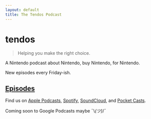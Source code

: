 ```yaml
---
layout: default
title: The Tendos Podcast
---
```


# tendos

>Helping you make the right choice.

A Nintendo podcast about Nintendo, buy Nintendo, for Nintendo.

New episodes every Friday-ish. 

## [Episodes](/tendos/episodes)

Find us on [Apple Podcasts](https://podcasts.apple.com/us/podcast/tendos/id1474711730), [Spotify](https://open.spotify.com/show/0f83jgg7CCT1OokROI1QRJ), [SoundCloud](https://soundcloud.com/tendos-podcast), and [Pocket Casts](https://pca.st/do62).

Coming soon to Google Podcasts maybe ¯\\_(ツ)_/¯
